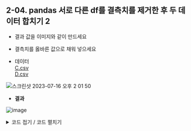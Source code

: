 ## 2-04. pandas 서로 다른 df를 결측치를 제거한 후 두 데이터 합치기 2
- 결과 값을 이미지와 같이 만드세요
- 결측치를 옳바른 값으로 채워 넣으세요

- 데이터<br>
[C.csv](https://github.com/MaugeaLee/summer2023/files/12063355/C.csv)<br>
[D.csv](https://github.com/MaugeaLee/summer2023/files/12063356/D.csv)<br>


![스크린샷 2023-07-16 오후 2 01 50](https://github.com/MaugeaLee/summer2023/assets/92789013/c5593616-ad34-4344-96b1-ac53e33b35eb)

- <b>결과</b>

![image](https://github.com/MaugeaLee/summer2023/assets/92789013/1d648116-797c-4603-bd9d-d9013ef66157)


<details>
  <summary> 코드 접기 / 코드 펼치기 </summary>

  ~~~ python3

c = pd.read_csv('./C.csv')
d = pd.read_csv('./D.csv')

  ~~~

  ~~~ python3

d['E'] = d['E'].fillna(df['D']) + 1
d['F'] = d['F'].fillna(df['E']) + 1
d['G'] = d['G'].fillna(df['F']) + 1
d

  ~~~

![image](https://github.com/MaugeaLee/summer2023/assets/92789013/77f5fc8a-e69e-454b-ad0e-4f35a07bbca6)

  ~~~ python3

df = pd.merge(c, d, how='right')
df

  ~~~

![image](https://github.com/MaugeaLee/summer2023/assets/92789013/1a331100-e6b5-4113-b277-f2e2daa115c6)


  ~~~ python3

df = df.fillna(method = 'ffill').astype('int')
df

  ~~~

![image](https://github.com/MaugeaLee/summer2023/assets/92789013/1d648116-797c-4603-bd9d-d9013ef66157)

</details>
